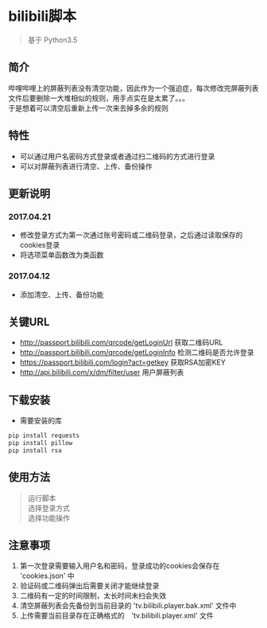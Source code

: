 # bilibili脚本
> 基于 Python3.5

## 简介 
哔哩哔哩上的屏蔽列表没有清空功能，因此作为一个强迫症，每次修改完屏蔽列表文件后要删除一大堆相似的规则，用手点实在是太累了。。。  
于是想着可以清空后重新上传一次来去掉多余的规则

## 特性
- 可以通过用户名密码方式登录或者通过扫二维码的方式进行登录
- 可以对屏蔽列表进行清空、上传、备份操作

## 更新说明
### 2017.04.21
- 修改登录方式为第一次通过账号密码或二维码登录，之后通过读取保存的cookies登录
- 将选项菜单函数改为类函数
### 2017.04.12
- 添加清空、上传、备份功能

## 关键URL
- http://passport.bilibili.com/qrcode/getLoginUrl 获取二维码URL
- http://passport.bilibili.com/qrcode/getLoginInfo 检测二维码是否允许登录
- https://passport.bilibili.com/login?act=getkey 获取RSA加密KEY
- http://api.bilibili.com/x/dm/filter/user 用户屏蔽列表

## 下载安装  
- 需要安装的库
``` python
pip install requests
pip install pillow
pip install rsa
```

## 使用方法
> 运行脚本  
> 选择登录方式  
> 选择功能操作  

## 注意事项
1. 第一次登录需要输入用户名和密码，登录成功的cookies会保存在 'cookies.json' 中
2. 验证码或二维码弹出后需要关闭才能继续登录
3. 二维码有一定的时间限制，太长时间未扫会失效
4. 清空屏蔽列表会先备份到当前目录的 'tv.bilibili.player.bak.xml' 文件中
5. 上传需要当前目录存在正确格式的　'tv.bilibili.player.xml' 文件